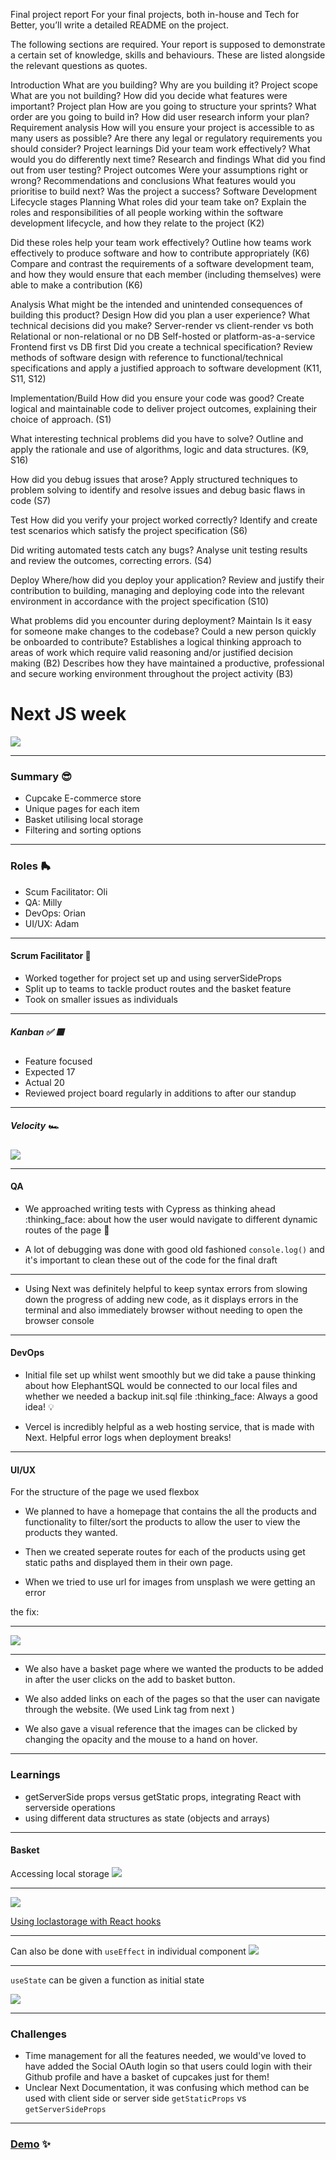 Final project report 
For your final projects, both in-house and Tech for Better, you’ll write a detailed README on the project.

The following sections are required. Your report is supposed to demonstrate a certain set of knowledge, skills and behaviours. These are listed alongside the relevant questions as quotes.

Introduction 
What are you building?
Why are you building it?
Project scope 
What are you not building?
How did you decide what features were important?
Project plan 
How are you going to structure your sprints?
What order are you going to build in?
How did user research inform your plan?
Requirement analysis 
How will you ensure your project is accessible to as many users as possible?
Are there any legal or regulatory requirements you should consider?
Project learnings 
Did your team work effectively?
What would you do differently next time?
Research and findings 
What did you find out from user testing?
Project outcomes 
Were your assumptions right or wrong?
Recommendations and conclusions 
What features would you prioritise to build next?
Was the project a success?
Software Development Lifecycle stages 
Planning 
What roles did your team take on?
Explain the roles and responsibilities of all people working within the software development lifecycle, and how they relate to the project (K2)

Did these roles help your team work effectively?
Outline how teams work effectively to produce software and how to contribute appropriately (K6) Compare and contrast the requirements of a software development team, and how they would ensure that each member (including themselves) were able to make a contribution (K6)

Analysis 
What might be the intended and unintended consequences of building this product?
Design 
How did you plan a user experience?
What technical decisions did you make?
Server-render vs client-render vs both
Relational or non-relational or no DB
Self-hosted or platform-as-a-service
Frontend first vs DB first
Did you create a technical specification?
Review methods of software design with reference to functional/technical specifications and apply a justified approach to software development (K11, S11, S12)

Implementation/Build 
How did you ensure your code was good?
Create logical and maintainable code to deliver project outcomes, explaining their choice of approach. (S1)

What interesting technical problems did you have to solve?
Outline and apply the rationale and use of algorithms, logic and data structures. (K9, S16)

How did you debug issues that arose?
Apply structured techniques to problem solving to identify and resolve issues and debug basic flaws in code (S7)

Test 
How did you verify your project worked correctly?
Identify and create test scenarios which satisfy the project specification (S6)

Did writing automated tests catch any bugs?
Analyse unit testing results and review the outcomes, correcting errors. (S4)

Deploy 
Where/how did you deploy your application?
Review and justify their contribution to building, managing and deploying code into the relevant environment in accordance with the project specification (S10)

What problems did you encounter during deployment?
Maintain 
Is it easy for someone make changes to the codebase?
Could a new person quickly be onboarded to contribute?
Establishes a logical thinking approach to areas of work which require valid reasoning and/or justified decision making (B2)
Describes how they have maintained a productive, professional and secure working environment throughout the project activity (B3)



# Next JS week

![](https://i.imgur.com/YL87ag4.jpg)

---

### Summary 😎

+ Cupcake E-commerce store 
+ Unique pages for each item
+ Basket utilising local storage
+ Filtering and sorting options

---

### Roles 🛼

+ Scum Facilitator: Oli
+ QA: Milly
+ DevOps: Orian
+ UI/UX: Adam

---

#### Scrum Facilitator 🏉

+ Worked together for project set up and using serverSideProps
+ Split up to teams to tackle product routes and the basket feature
+ Took on smaller issues as individuals

----

##### Kanban ✅ 🟥

+ Feature focused
+ Expected 17 
+ Actual 20
+ Reviewed project board regularly in additions to after our standup 

---

##### Velocity 🏎
![](https://i.imgur.com/2r75VKu.png)

---

#### QA

- We approached writing tests with Cypress as thinking ahead :thinking_face: about how the user would navigate to different dynamic routes of the page :dancer: 

- A lot of debugging was done with good old fashioned `console.log()` and it's important to clean these out of the code for the final draft

---


- Using Next was definitely helpful to keep syntax errors from slowing down the progress of adding new code, as it displays errors in the terminal and also immediately browser without needing to open the browser console

---

#### DevOps

- Initial file set up whilst went smoothly but we did take a pause thinking about how ElephantSQL would be connected to our local files and whether we needed a backup init.sql file :thinking_face: Always a good idea! :bulb:

- Vercel is incredibly helpful as a web hosting service, that is made with Next. Helpful error logs when deployment breaks! 

---

#### UI/UX

For the structure of the page we used flexbox

- We planned to have a homepage that contains the all the products and functionality to filter/sort the products to allow the user to view the products they wanted. 

- Then we created seperate routes for each of the products using get static paths and displayed them in their own page.

- When we tried to use url for images from unsplash we were getting an error 

the fix:

---

![](https://cdn.discordapp.com/attachments/943117744159748126/944216083106242580/Screenshot_2022-02-18_at_12.57.07.png)

---

- We also have a basket page where we wanted the products to be added in after the user clicks on the add to basket button. 

- We also added links on each of the pages so that the user can navigate through the website. (We used Link tag from next )

- We also gave a visual reference that the images can be clicked by changing the opacity and the mouse to a hand on hover.

---

### Learnings

+ getServerSide props versus getStatic props, integrating React with serverside operations
+ using different data structures as state (objects and arrays)

---

#### Basket

Accessing local storage
![](https://i.imgur.com/ql1wTnb.png)

---


![](https://i.imgur.com/80MatYe.png)

[Using loclastorage with React hooks](https://blog.logrocket.com/using-localstorage-react-hooks/)

---

Can also be done with `useEffect` in individual component
![](https://i.imgur.com/KCMHhJL.png)

---

`useState` can be given a function as initial state

![](https://i.imgur.com/oO8o0FG.png)

---

### Challenges

- Time management for all the features needed, we would've loved to have added the Social OAuth login so that users could login with their Github profile and have a basket of cupcakes just for them!
- Unclear Next Documentation, it was confusing which method can be used with client side or server side `getStaticProps` vs `getServerSideProps`

---

### [Demo](https://week6-adam-milly-oli-orian.vercel.app/) :sparkles:
